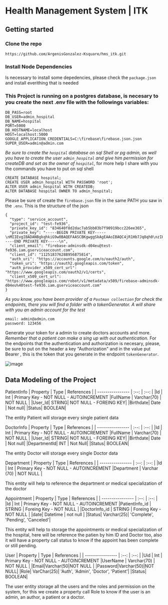 # Health Management System | ITK

## Getting started

### Clone the repo
` https://github.com/ArgenisGonzalez-Ksquare/hms_itk.git `

### Install Node Dependencies
Is necessary to install some depedencies, please check the `package.json` and install everithing that is needed

### This Project is running on a postgres database, is necesary to you create the next .env file with the followings variables:

```
DB_PASS=root
DB_USER=admin_hospital
DB_NAME=hospital
PORT=5000
DB_HOSTNAME=localhost
HOST=localhost:5000
GOOGLE_APPLICATION_CREDENTIALS=C:\firebase\firebase.json.json
SUPER_USER=admin@admin.com
```
*Be sure to create the `hospital` database on sql Shell or pg admin, as well you have to create the user `admin_hospital` and give him permission for createDB and set as the owner of `hospital`*, for more help I share with you the commands you have to put on sql shell

```
CREATE DATABASE hospital;
CREATE USER admin_hospital WITH PASSWORD 'root';
ALTER USER admin_hospital WITH CREATEDB;
ALTER DATABASE hospital OWNER TO admin_hospital;

```

Please be sure of create the `firebase.json` file in the same PATH you saw in the `.env`.
This is the structure of the json

```
{
  "type": "service_account",
  "project_id": "test-fe936",
  "private_key_id": "834640f8d2dac7ab5bb03b7f90919bcc226ee365",
  "private_key": "-----BEGIN PRIVATE KEY-----\nMIIEvgIBADANBgkqhkiG9w0BAQEFAASCBKgwggSkAgEAAoIBAQC4jR1Hb7Jq8qh0\nzIHzAoKJCIhtuR1JGXJAWC9b1P+Tfs4CoK5jUxuIQxEOiqtiLB9ggqHfS/mqa3sM\nMc0Q9wayJgOWhLMIjiRKSJQKYQV0UzpiTu9wHgJxM24mTd5eNLd8nX0dOnU6COKT\nbGbBsUmVvJS/VSLC2LuPtrCOL0pNMHy0kzacpIM917mdAv44jL4uDikRKmA7oFUe\nzEU5OSqE1LLdefQaSHaveF9au6mAsXSUNFCAjs4RVVdn27R6mCEVdpIskbqLjWJb\np1KbwSn7+EU59UK/9s5kzopUHLoDXXFgeatYSlfqG9krc89mbkDi17Ewb05BjBA5\n7y6LkLDvAgMBAAECggEAFLTXO1En0m0TLouq7Dz0sB2yJPwh8jY120ypqk2N4XAs\nUB9+1tZtHo7xJnxeOf/GWM8/YezwgHOvv3taTVQnaayZ4XUBG212BT77G+ZX333e\nbUelq3g1K5tVeVxqSI/0ow7j301+9/nQO4dBnkDfMeWR8PJt7zEJwQMCmz6+FkaG\nJ8zdiS0R1WPDi78jZVqL8p5QSIn7pzofEY/YWD5K5S+4Mfo+Zj9VHYYmqoZiMr+w\nMzi3SDOeH02VfuSgxyaXLhxkVq+TRIg9zxcnEikZtbGZgnOKFJeBrArQEI++v3ua\n7eqow4dV+jF0LC/P0gMedbVB9hPaCiDhITKsY2zVmQKBgQDcNywTTJBAIvyRndPb\nvIQ4KcEvwGH/apq9p0Yleo/DCgC26+hzbSF9/R9P8x19yTldRSBYmQRTWgoQIBHw\nUijAuByxJHt88U21VbXCq94FJDs5Ff5RoRv9lnQnP0+wq8IALhNw2csCFltH1ag3\n5sNEqPLsQH7c2kijKV4ybf+NlwKBgQDWilSBjLGu7ZxVvkbhG69aGobW+E8HpHAE\nNHeyS48M3+o/IqjYM5CKekNsACPtgmdLbJemYeJUUWC1TtntD8R4UmkwEIhRtdDn\n9YqS9frPnIBu8AxMu0CDMjJwYQ7cWneV+mP/9rQ/eZb5bsUNWPqhle/ONyLwHmp8\nNlprx+0SaQKBgDCHD/Vox9j6XMISD5+6mUBvIx1Mvcu1SEhG1lRn/8oxKBsnPWBC\nSkEjSIUrw/H2J+f/1bLwdV2Q1+rZxlo5ILXnXJtEuNm9qywsqRMvIIvtggeAazy9\nzhdB0nLbpsn975BuluYleHELUC4yTRGUjq9Qs8eQJuSwTZV3BkUCrHAdAoGBAJeb\n77YRH+uXXJg3O82Oi+9nuYwms2qaKNK/5SppPPEDN31gV+NZJTbGyeiDfOA1/BsP\n5Wcd2xxs2aOm0lg1gUjqLA1cUYk0rCmPmlraW2DlntlG59o9pYxRJ9XEsQTFJacl\n6A8VXzFQEoG4ZqZVD+CqnWmkCxuW0vduTZ3HDeCpAoGBALncxY9oRiYmfAno/a85\nGdrRfk/k2rdXF8TrPDU6tSiiF3nRcL9sZvT8Me3R7puc9uYVN75yn6ypG9Rk2nnm\nCQG1nsBP6wZ13f32plPQW3WLDQMjRoog2rF5ElBglSyVgUuW1nroeEHqZ5RFVON1\nv95w3A4FvAyVKGd0pyiIRlIY\n-----END PRIVATE KEY-----\n",
  "client_email": "firebase-adminsdk-d04eu@test-fe936.iam.gserviceaccount.com",
  "client_id": "112518376288956875814",
  "auth_uri": "https://accounts.google.com/o/oauth2/auth",
  "token_uri": "https://oauth2.googleapis.com/token",
  "auth_provider_x509_cert_url": "https://www.googleapis.com/oauth2/v1/certs",
  "client_x509_cert_url": "https://www.googleapis.com/robot/v1/metadata/x509/firebase-adminsdk-d04eu%40test-fe936.iam.gserviceaccount.com"
}

```

*As you know, you have been provider of a `Postman collection` for check the endpoints, there you will find a folder with a tokenGenerator. A will share with you an admin account for the test*

```
email: admin@admin.com
password: 123456

```

Generate your token for a admin to create doctors accounts and more. *Remember that a patient can make a sing up with out authentication.* For the endpoints that the authentication and authorization is necesary, please, be sure to put on the header a key "Authorization" and in the value put Bearer <token>, this is the token that you generate in the endpoint `tokenGenerator`.
  
![image](https://user-images.githubusercontent.com/113387032/208967789-92e07d2b-b649-41be-b05b-04c033911c82.png)


## Data Modeling of the Project

PatientInfo
| Property     | Type | References | 
| ---------------- | :--: | :--: |
|Id | Int | Primary Key - NOT NULL - AUTOINCREMENT 
|FullName | Varchar(70) | NOT NULL |
|User_Id| STRING| NOT NULL - FOREING KEY|
|Birthdate| Date | Not null|
|Status| BOOLEAN| 

The entity Patient will storage every single patient data

DoctorInfo
| Property     | Type | References | 
| ---------------- | :--: | :--: |
|Id | Int | Primary Key - NOT NULL - AUTOINCREMENT 
|FullName | Varchar(70) | NOT NULL |
|User_Id| STRING| NOT NULL - FOREING KEY|
|Birthdate| Date | Not null|
|DepartmentId| INT | Not Null|
|Status| BOOLEAN|


The entity Doctor will storage every single Doctor data

Department 
| Property     | Type | References | 
| ---------------- | :--: | :--: |
|Id | Int | Primary Key - NOT NULL - AUTOINCREMENT 
|Department | Varchar (70) | NOT NULL |

This entity will help to reference the department or medical specialization of the doctor

Appointment
| Property     | Type | References | 
| ---------------- | :--: | :--: |
|Id | Int | Primary Key - NOT NULL - AUTOINCREMENT 
|PatientInfo_id | STRING | Foreing Key - NOT NULL |
|DoctorInfo_id | STRING | Foreing Key - NOT NULL |
|date| Datetime | not null |
|Status| Varchar(25)| 'Complete', 'Pending', 'Canceled'|

This entity will help to storage the appointments or medical specialization of the hospital, here will be reference the patien by him ID and Doctor too, also it will have a property call status to know if the appoint has been complete or still pending. 

User
| Property     | Type | References | 
| ---------------- | :--: | :--: |
|Uid | Int | Primary Key - NOT NULL - AUTOINCREMENT 
|UserName | Varchar(70) | NOT NULL |
|Email|Varchar(50|NOT NULL |
|Password|Varchar(50)|NOT NULL|
|Role| VarChar(25)| 'Auth', 'Admin', 'Doctor', 'Patient'|
|Status| BOOLEAN| 

The user entity storage all the users and the roles and permission on the system, for this we create a property call Role to know if the user is an admin, an author, a patient or a doctor.
